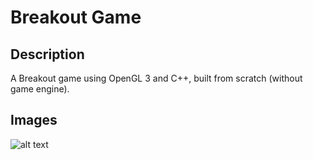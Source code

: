 # Breakout Game

## Description
A Breakout game using OpenGL 3 and C++, built from scratch (without game engine).

## Images
![alt text](https://learnopengl.com/img/in-practice/breakout/cover.png)
